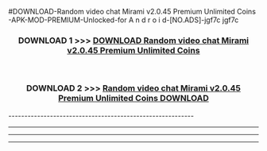 #DOWNLOAD-Random video chat Mirami v2.0.45 Premium Unlimited Coins -APK-MOD-PREMIUM-Unlocked-for A n d r o i d-[NO.ADS]-jgf7c jgf7c 



<div align="center">

<h3>DOWNLOAD 1 >>> <a href="https://getmod2.web.app/?judul=Random video chat Mirami v2.0.45 Premium Unlimited Coins ">DOWNLOAD Random video chat Mirami v2.0.45 Premium Unlimited Coins </a></h3><br>

<h3>DOWNLOAD 2 >>> <a href="https://getmod2.web.app/?judul=Random video chat Mirami v2.0.45 Premium Unlimited Coins ">Random video chat Mirami v2.0.45 Premium Unlimited Coins  DOWNLOAD </a></h3>

</div>
----------------------------------------------------------

----------------------------------------------------------

----------------------------------------------------------

----------------------------------------------------------




